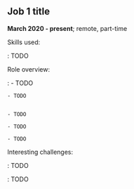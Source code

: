 ## Job 1 title

**March 2020 - present**; remote, part-time

Skills used:

: TODO

Role overview:

:   - TODO

    - TODO


    - TODO

    - TODO

    - TODO

Interesting challenges:

:   TODO

:   TODO
